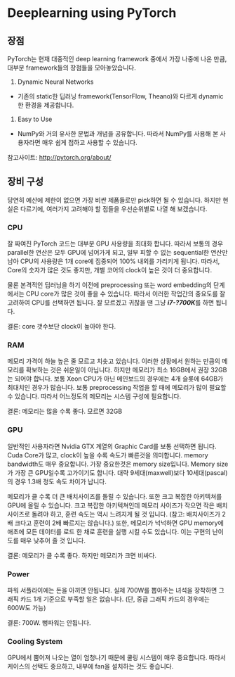# Deeplearning using PyTorch

## 장점

PyTorch는 현재 대중적인 deep learning framework 중에서 가장 나중에 나온 만큼, 대부분 framework들의 장점들을 모아놓았습니다.

1. Dynamic Neural Networks
 - 기존의 static한 딥러닝 framework(TensorFlow, Theano)와 다르게 dynamic한 환경을 제공합니다.
1. Easy to Use
 - NumPy와 거의 유사한 문법과 개념을 공유합니다. 따라서 NumPy를 사용해 본 사용자라면 매우 쉽게 접하고 사용할 수 있습니다.

참고사이트: http://pytorch.org/about/

## 장비 구성

당연히 예산에 제한이 없으면 가장 비싼 제품들로만 pick하면 될 수 있습니다. 하지만 현실은 다르기에, 여러가지 고려해야 할 점들을 우선순위별로 나열 해 보겠습니다.

### CPU

잘 짜여진 PyTorch 코드는 대부분 GPU 사용량을 최대화 합니다. 따라서 보통의 경우 parallel한 연산은 모두 GPU에 넘어가게 되고, 일부 피할 수 없는 sequential한 연산만 남아 CPU의 사용량은 1개 core에 집중되어 100% 내외를 가리키게 됩니다. 따라서, Core의 숫자가 많은 것도 좋지만, 개별 코어의 clock이 높은 것이 더 중요합니다.

물론 본격적인 딥러닝을 하기 이전에 preprocessing 또는 word embedding의 단계에서는 CPU core가 많은 것이 좋을 수 있습니다. 따라서 이러한 작업간의 중요도를 잘 고려하여 CPU를 선택하면 됩니다. 잘 모르겠고 귀찮을 땐 그냥 ***i7-?700K***를 하면 됩니다.

결론: core 갯수보단 clock이 높아야 한다.

### RAM

메모리 가격이 하늘 높은 줄 모르고 치솟고 있습니다. 이러한 상황에서 원하는 만큼의 메모리를 확보하는 것은 쉬운일이 아닙니다. 하지만 메모리가 최소 16GB에서 권장 32GB는 되어야 합니다. 보통 Xeon CPU가 아닌 메인보드의 경우에는 4개 슬롯에 64GB가 최대치인 경우가 많습니다. 보통 preprocessing 작업을 할 때에 메모리가 많이 필요할 수 있습니다. 따라서 어느정도의 메모리는 시스템 구성에 필요합니다.

결론: 메모리는 많을 수록 좋다. 모르면 32GB

### GPU

일반적인 사용자라면 Nvidia GTX 계열의 Graphic Card를 보통 선택하면 됩니다. Cuda Core가 많고, clock이 높을 수록 속도가 빠른것을 의미합니다. memory bandwidth도 매우 중요합니다. 가장 중요한것은 memory size입니다. Memory size가 가장 큰 GPU일수록 고가이기도 합니다. 대략 9세대(maxwell)보다 10세대(pascal)의 경우 1.3배 정도 속도 차이가 납니다.

메모리가 클 수록 더 큰 배치사이즈를 돌릴 수 있습니다. 또한 크고 복잡한 아키텍쳐를 GPU에 올릴 수 있습니다. 크고 복잡한 아키텍쳐인데 메모리 사이즈가 작으면 작은 배치사이즈로 돌려야 하고, 훈련 속도는 역시 느려지게 될 것 입니다. (참고: 배치사이즈가 2배 크다고 훈련이 2배 빠르지는 않습니다.) 또한, 메모리가 넉넉하면 GPU memory에 애초에 모든 데이터를 로드 한 채로 훈련을 실행 시킬 수도 있습니다. 이는 구현의 난이도를 매우 낮추어 줄 것 입니다.

결론: 메모리가 클 수록 좋다. 하지만 메모리가 크면 비싸다.

### Power

파워 서플라이에는 돈을 아끼면 안됩니다. 실제 700W를 뽑아주는 녀석을 장착하면 그래픽 카드 1개 기준으로 부족할 일은 없습니다. (단, 중급 그래픽 카드의 경우에는 600W도 가능)

결론: 700W. 뻥파워는 안됩니다.

### Cooling System

GPU에서 뿜어져 나오는 열이 엄청나기 때문에 쿨링 시스템이 매우 중요합니다. 따라서 케이스의 선택도 중요하고, 내부에 fan을 설치하는 것도 좋습니다.